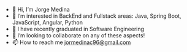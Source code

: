 - 👋 Hi, I’m Jorge Medina
- 👀 I’m interested in BackEnd and Fullstack areas: Java, Spring Boot, JavaScript, Angular, Python
- 🌱 I have recently graduated in Software Engineering
- 💞️ I’m looking to collaborate on any of these aspects!
- 📫 How to reach me jormedinac96@gmail.com

<!---
Jomedi/Jomedi is a ✨ special ✨ repository because its `README.md` (this file) appears on your GitHub profile.
You can click the Preview link to take a look at your changes.
--->
